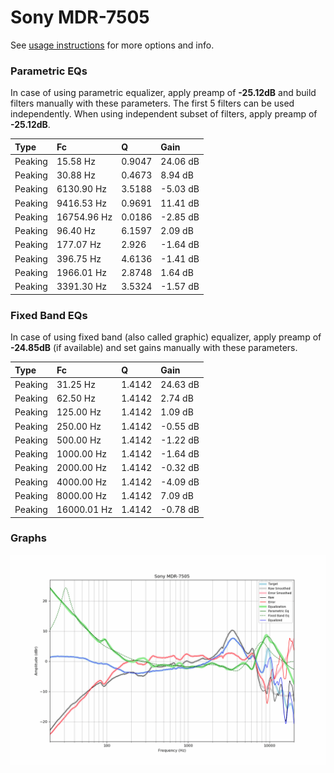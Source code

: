 # Sony MDR-7505
See [usage instructions](https://github.com/jaakkopasanen/AutoEq#usage) for more options and info.

### Parametric EQs
In case of using parametric equalizer, apply preamp of **-25.12dB** and build filters manually
with these parameters. The first 5 filters can be used independently.
When using independent subset of filters, apply preamp of **-25.12dB**.

| Type    | Fc          |      Q | Gain     |
|:--------|:------------|:-------|:---------|
| Peaking | 15.58 Hz    | 0.9047 | 24.06 dB |
| Peaking | 30.88 Hz    | 0.4673 | 8.94 dB  |
| Peaking | 6130.90 Hz  | 3.5188 | -5.03 dB |
| Peaking | 9416.53 Hz  | 0.9691 | 11.41 dB |
| Peaking | 16754.96 Hz | 0.0186 | -2.85 dB |
| Peaking | 96.40 Hz    | 6.1597 | 2.09 dB  |
| Peaking | 177.07 Hz   | 2.926  | -1.64 dB |
| Peaking | 396.75 Hz   | 4.6136 | -1.41 dB |
| Peaking | 1966.01 Hz  | 2.8748 | 1.64 dB  |
| Peaking | 3391.30 Hz  | 3.5324 | -1.57 dB |

### Fixed Band EQs
In case of using fixed band (also called graphic) equalizer, apply preamp of **-24.85dB**
(if available) and set gains manually with these parameters.

| Type    | Fc          |      Q | Gain     |
|:--------|:------------|:-------|:---------|
| Peaking | 31.25 Hz    | 1.4142 | 24.63 dB |
| Peaking | 62.50 Hz    | 1.4142 | 2.74 dB  |
| Peaking | 125.00 Hz   | 1.4142 | 1.09 dB  |
| Peaking | 250.00 Hz   | 1.4142 | -0.55 dB |
| Peaking | 500.00 Hz   | 1.4142 | -1.22 dB |
| Peaking | 1000.00 Hz  | 1.4142 | -1.64 dB |
| Peaking | 2000.00 Hz  | 1.4142 | -0.32 dB |
| Peaking | 4000.00 Hz  | 1.4142 | -4.09 dB |
| Peaking | 8000.00 Hz  | 1.4142 | 7.09 dB  |
| Peaking | 16000.01 Hz | 1.4142 | -0.78 dB |

### Graphs
![](./Sony%20MDR-7505.png)